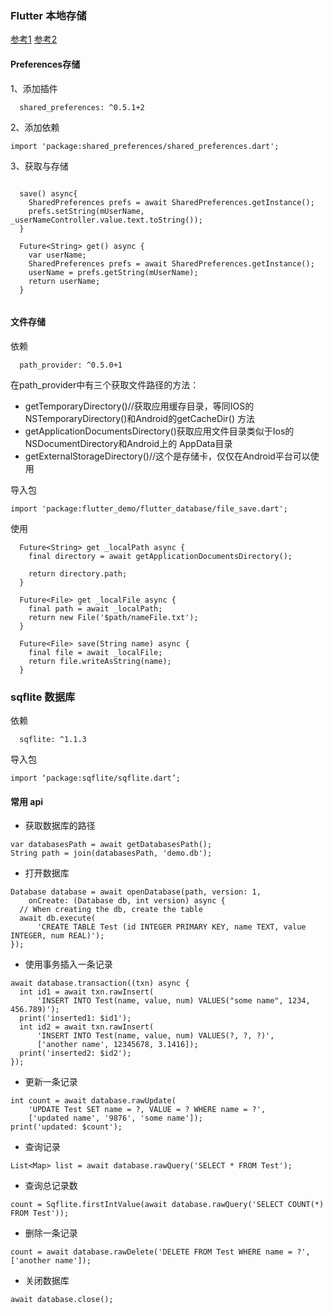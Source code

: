 ### Flutter 本地存储
[参考1](http://flutter.link/2018/04/13/Flutter%E4%B8%AD%E7%9A%84%E6%9C%AC%E5%9C%B0%E5%AD%98%E5%82%A8/)
[参考2](https://juejin.im/post/5c9dbbaa5188250f4d3a0866)

#### Preferences存储
1、添加插件
```text
  shared_preferences: ^0.5.1+2
```

2、添加依赖
```text
import 'package:shared_preferences/shared_preferences.dart';
```

3、获取与存储
```text

  save() async{
    SharedPreferences prefs = await SharedPreferences.getInstance();
    prefs.setString(mUserName, _userNameController.value.text.toString());
  }

  Future<String> get() async {
    var userName;
    SharedPreferences prefs = await SharedPreferences.getInstance();
    userName = prefs.getString(mUserName);
    return userName;
  }


```


#### 文件存储
依赖
```text
  path_provider: ^0.5.0+1
```

在path_provider中有三个获取文件路径的方法：
+ getTemporaryDirectory()//获取应用缓存目录，等同IOS的NSTemporaryDirectory()和Android的getCacheDir() 方法
+ getApplicationDocumentsDirectory()获取应用文件目录类似于Ios的NSDocumentDirectory和Android上的 AppData目录
+ getExternalStorageDirectory()//这个是存储卡，仅仅在Android平台可以使用

导入包
```text
import 'package:flutter_demo/flutter_database/file_save.dart';
```

使用
```text
  Future<String> get _localPath async {
    final directory = await getApplicationDocumentsDirectory();

    return directory.path;
  }

  Future<File> get _localFile async {
    final path = await _localPath;
    return new File('$path/nameFile.txt');
  }

  Future<File> save(String name) async {
    final file = await _localFile;
    return file.writeAsString(name);
  }

```

### sqflite 数据库
依赖
```text
  sqflite: ^1.1.3
```
导入包
```text
import ‘package:sqflite/sqflite.dart’;
```

#### 常用 api
+ 获取数据库的路径

```text
var databasesPath = await getDatabasesPath();
String path = join(databasesPath, 'demo.db');
```

+ 打开数据库
```text
Database database = await openDatabase(path, version: 1,
    onCreate: (Database db, int version) async {
  // When creating the db, create the table
  await db.execute(
      'CREATE TABLE Test (id INTEGER PRIMARY KEY, name TEXT, value INTEGER, num REAL)');
});
```


+ 使用事务插入一条记录
```text
await database.transaction((txn) async {
  int id1 = await txn.rawInsert(
      'INSERT INTO Test(name, value, num) VALUES("some name", 1234, 456.789)');
  print('inserted1: $id1');
  int id2 = await txn.rawInsert(
      'INSERT INTO Test(name, value, num) VALUES(?, ?, ?)',
      ['another name', 12345678, 3.1416]);
  print('inserted2: $id2');
});
```


+ 更新一条记录
```text
int count = await database.rawUpdate(
    'UPDATE Test SET name = ?, VALUE = ? WHERE name = ?',
    ['updated name', '9876', 'some name']);
print('updated: $count');
```


+ 查询记录
```text
List<Map> list = await database.rawQuery('SELECT * FROM Test');
```

+ 查询总记录数
```text
count = Sqflite.firstIntValue(await database.rawQuery('SELECT COUNT(*) FROM Test'));

```

+ 删除一条记录
```text
count = await database.rawDelete('DELETE FROM Test WHERE name = ?', ['another name']);
```

+ 关闭数据库
```text
await database.close();
```



